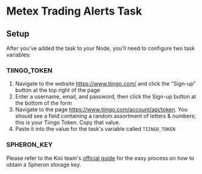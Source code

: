 # Metex Trading Alerts Task

## Setup
After you've added the task to your Node, you'll need to configure two task variables:

### TIINGO_TOKEN
1. Navigate to the website https://www.tiingo.com/ and click the "Sign-up" button at the top right of the page
2. Enter a username, email, and password, then click the Sign-up button at the bottom of the form
3. Navigate to the page https://www.tiingo.com/account/api/token. You should see a field containing a random assortment of letters & numbers; this is your Tiingo Token. Copy that value.
4. Paste it into the value for the task's variable called `TIINGO_TOKEN`

### SPHERON_KEY
Please refer to the Koii team's [official guide](https://docs.koii.network/faq/pagetwo/#tutorial-step-by-step-guide-to-getting-a-spheron-storage-key) for the easy process on how to obtain a Spheron storage key.

